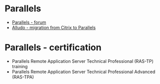 # Parallels

* [Parallels - forum](https://forum.parallels.com/)
* [Alludo - migration from Citrix to Parallels](https://www.alludo.com/en/newsroom/press-releases/20240709-parallels-migration-program/?alid=301294796.1720453391&utm_source=sprout&utm_medium=social&utm_campaign=advocacy&blaid=6268381)

# Parallels - certification

*  Parallels Remote Application Server Technical Professional (RAS-TP) training
*  Parallels Remote Application Server Technical Professional Advanced (RAS-TPA)
